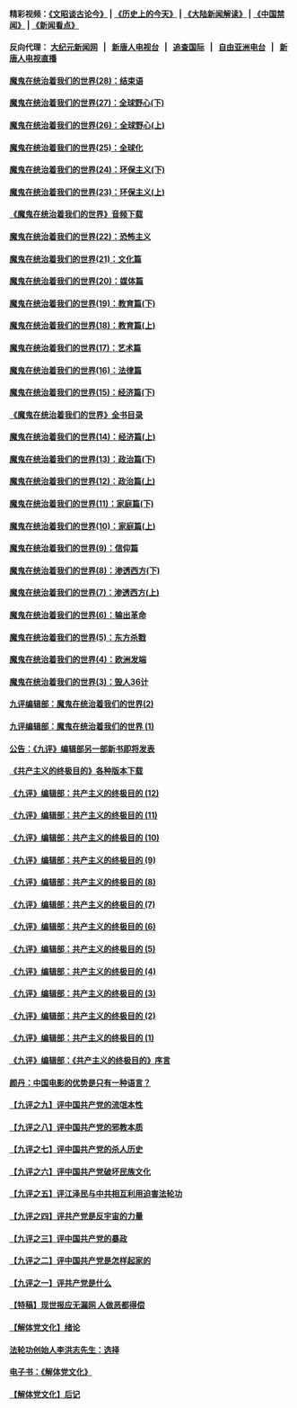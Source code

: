 #### 精彩视频：[《文昭谈古论今》](http://107.191.53.159/wenzhao) | [《历史上的今天》](http://107.191.53.159/today-in-history) | [《大陆新闻解读》](http://107.191.53.159/ntdtv-comedy) | [《中国禁闻》](http://107.191.53.159/ntdtv-news) | [《新闻看点》](http://107.191.53.159/news-insight) 

 #### 反向代理： [大纪元新闻网](http://107.191.53.159:10080/) &nbsp;&nbsp;|&nbsp;&nbsp; [新唐人电视台](http://107.191.53.159:8000/) &nbsp;&nbsp;|&nbsp;&nbsp; [追查国际](http://107.191.53.159:10010/) &nbsp;&nbsp;|&nbsp;&nbsp; [自由亚洲电台](http://107.191.53.159:9800/) &nbsp;&nbsp;|&nbsp;&nbsp; [新唐人电视直播](http://107.191.53.159/) 

#### [魔鬼在统治着我们的世界(28)：结束语](../pages/nsc422/n10936246.md?t=02171443) 

#### [魔鬼在统治着我们的世界(27)：全球野心(下)](../pages/nsc422/n10928319.md?t=02171443) 

#### [魔鬼在统治着我们的世界(26)：全球野心(上)](../pages/nsc422/n10900318.md?t=02171443) 

#### [魔鬼在统治着我们的世界(25)：全球化](../pages/nsc422/n10788205.md?t=02171443) 

#### [魔鬼在统治着我们的世界(24)：环保主义(下)](../pages/nsc422/n10695307.md?t=02171443) 

#### [魔鬼在统治着我们的世界(23)：环保主义(上)](../pages/nsc422/n10688613.md?t=02171443) 

#### [《魔鬼在统治着我们的世界》音频下载](../pages/nsc422/n10635553.md?t=02171443) 

#### [魔鬼在统治着我们的世界(22)：恐怖主义](../pages/nsc422/n10614727.md?t=02171443) 

#### [魔鬼在统治着我们的世界(21)：文化篇](../pages/nsc422/n10597706.md?t=02171443) 

#### [魔鬼在统治着我们的世界(20)：媒体篇](../pages/nsc422/n10586579.md?t=02171443) 

#### [魔鬼在统治着我们的世界(19)：教育篇(下)](../pages/nsc422/n10564808.md?t=02171443) 

#### [魔鬼在统治着我们的世界(18)：教育篇(上)](../pages/nsc422/n10526970.md?t=02171443) 

#### [魔鬼在统治着我们的世界(17)：艺术篇](../pages/nsc422/n10499093.md?t=02171443) 

#### [魔鬼在统治着我们的世界(16)：法律篇](../pages/nsc422/n10485969.md?t=02171443) 

#### [魔鬼在统治着我们的世界(15)：经济篇(下)](../pages/nsc422/n10469975.md?t=02171443) 

#### [《魔鬼在统治着我们的世界》全书目录](../pages/nsc422/n10464261.md?t=02171443) 

#### [魔鬼在统治着我们的世界(14)：经济篇(上)](../pages/nsc422/n10457370.md?t=02171443) 

#### [魔鬼在统治着我们的世界(13)：政治篇(下)](../pages/nsc422/n10448270.md?t=02171443) 

#### [魔鬼在统治着我们的世界(12)：政治篇(上)](../pages/nsc422/n10444576.md?t=02171443) 

#### [魔鬼在统治着我们的世界(11)：家庭篇(下)](../pages/nsc422/n10440961.md?t=02171443) 

#### [魔鬼在统治着我们的世界(10)：家庭篇(上)](../pages/nsc422/n10435448.md?t=02171443) 

#### [魔鬼在统治着我们的世界(9)：信仰篇](../pages/nsc422/n10432159.md?t=02171443) 

#### [魔鬼在统治着我们的世界(8)：渗透西方(下)](../pages/nsc422/n10429603.md?t=02171443) 

#### [魔鬼在统治着我们的世界(7)：渗透西方(上)](../pages/nsc422/n10426013.md?t=02171443) 

#### [魔鬼在统治着我们的世界(6)：输出革命](../pages/nsc422/n10421536.md?t=02171443) 

#### [魔鬼在统治着我们的世界(5)：东方杀戮](../pages/nsc422/n10417707.md?t=02171443) 

#### [魔鬼在统治着我们的世界(4)：欧洲发端](../pages/nsc422/n10414890.md?t=02171443) 

#### [魔鬼在统治着我们的世界(3)：毁人36计](../pages/nsc422/n10411583.md?t=02171443) 

#### [九评编辑部：魔鬼在统治着我们的世界(2)](../pages/nsc422/n10410036.md?t=02171443) 

#### [九评编辑部：魔鬼在统治着我们的世界 (1)](../pages/nsc422/n10406825.md?t=02171443) 

#### [公告：《九评》编辑部另一部新书即将发表](../pages/nsc422/n10405104.md?t=02171443) 

#### [《共产主义的终极目的》各种版本下载](../pages/nsc422/n10022138.md?t=02171443) 

#### [《九评》编辑部：共产主义的终极目的 (12)](../pages/nsc422/n9933272.md?t=02171443) 

#### [《九评》编辑部：共产主义的终极目的 (11)](../pages/nsc422/n9924973.md?t=02171443) 

#### [《九评》编辑部：共产主义的终极目的 (10)](../pages/nsc422/n9920883.md?t=02171443) 

#### [《九评》编辑部：共产主义的终极目的 (9)](../pages/nsc422/n9916363.md?t=02171443) 

#### [《九评》编辑部：共产主义的终极目的 (8)](../pages/nsc422/n9912488.md?t=02171443) 

#### [《九评》编辑部：共产主义的终极目的 (7)](../pages/nsc422/n9901176.md?t=02171443) 

#### [《九评》编辑部：共产主义的终极目的 (6)](../pages/nsc422/n9899359.md?t=02171443) 

#### [《九评》编辑部：共产主义的终极目的 (5)](../pages/nsc422/n9893174.md?t=02171443) 

#### [《九评》编辑部：共产主义的终极目的 (4)](../pages/nsc422/n9891246.md?t=02171443) 

#### [《九评》编辑部：共产主义的终极目的 (3)](../pages/nsc422/n9879879.md?t=02171443) 

#### [《九评》编辑部：共产主义的终极目的 (2)](../pages/nsc422/n9876205.md?t=02171443) 

#### [《九评》编辑部：共产主义的终极目的 (1)](../pages/nsc422/n9865857.md?t=02171443) 

#### [《九评》编辑部：《共产主义的终极目的》序言](../pages/nsc422/n9862666.md?t=02171443) 

#### [颜丹：中国电影的优势是只有一种语言？](../pages/nsc422/n9583062.md?t=02171443) 

#### [【九评之九】评中国共产党的流氓本性](../pages/nsc422/n737542.md?t=02171443) 

#### [【九评之八】评中国共产党的邪教本质](../pages/nsc422/n735942.md?t=02171443) 

#### [【九评之七】评中国共产党的杀人历史](../pages/nsc422/n733806.md?t=02171443) 

#### [【九评之六】评中国共产党破坏民族文化](../pages/nsc422/n731667.md?t=02171443) 

#### [【九评之五】评江泽民与中共相互利用迫害法轮功](../pages/nsc422/n730058.md?t=02171443) 

#### [【九评之四】评共产党是反宇宙的力量](../pages/nsc422/n727814.md?t=02171443) 

#### [【九评之三】评中国共产党的暴政](../pages/nsc422/n725597.md?t=02171443) 

#### [【九评之二】评中国共产党是怎样起家的](../pages/nsc422/n723946.md?t=02171443) 

#### [【九评之一】评共产党是什么](../pages/nsc422/n722529.md?t=02171443) 

#### [【特稿】现世报应无漏网 人做恶都得偿](../pages/nsc422/n4215167.md?t=02171443) 

#### [【解体党文化】绪论](../pages/nsc422/n1449356.md?t=02171443) 

#### [法轮功创始人李洪志先生：选择](../pages/nsc422/n3580738.md?t=02171443) 

#### [电子书：《解体党文化》](../pages/nsc422/n1573484.md?t=02171443) 

#### [【解体党文化】后记](../pages/nsc422/n1531999.md?t=02171443) 

